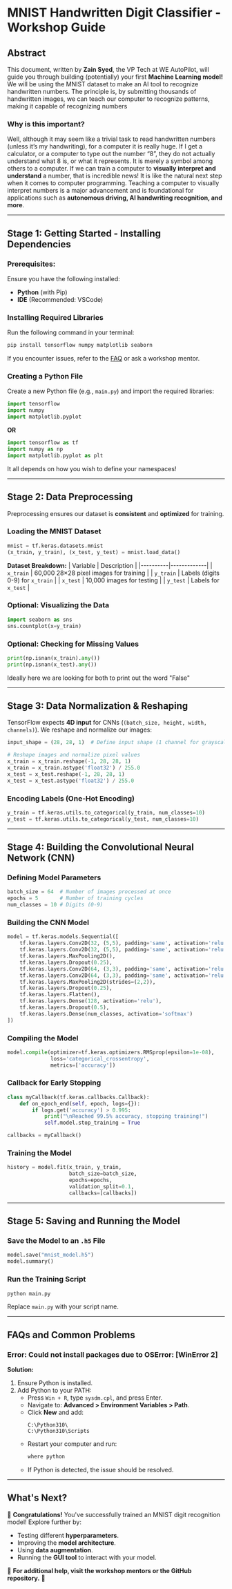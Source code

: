 # **MNIST Handwritten Digit Classifier - Workshop Guide**

## **Abstract**
This document, written by **Zain Syed**, the VP Tech at WE AutoPilot, will guide you through building (potentially) your first **Machine Learning model!** We will be using the MNIST dataset to make an AI tool to recognize handwritten numbers. The principle is, by submitting thousands of handwritten images, we can teach our computer to recognize patterns, making it capable of recognizing numbers

### **Why is this important?**
Well, although it may seem like a trivial task to read handwritten numbers (unless it’s my handwriting), for a computer it is really huge. If I get a calculator, or a computer to type out the number “8”, they do not actually understand what 8 is, or what it represents. It is merely a symbol among others to a computer. If we can train a computer to **visually interpret and understand** a number, that is incredible news! It is like the natural next step when it comes to computer programming. Teaching a computer to visually interpret numbers is a major advancement and is foundational for applications such as **autonomous driving, AI handwriting recognition, and more**.

---

## **Stage 1: Getting Started - Installing Dependencies**

### **Prerequisites:**
Ensure you have the following installed:
- **Python** (with Pip)
- **IDE** (Recommended: VSCode)

### **Installing Required Libraries**
Run the following command in your terminal:
```sh
pip install tensorflow numpy matplotlib seaborn
```
If you encounter issues, refer to the [FAQ](#faqs-and-common-problems) or ask a workshop mentor.

### **Creating a Python File**
Create a new Python file (e.g., `main.py`) and import the required libraries:
```python
import tensorflow
import numpy
import matplotlib.pyplot
```

**OR**

```python
import tensorflow as tf
import numpy as np
import matplotlib.pyplot as plt
```
It all depends on how you wish to define your namespaces!

---

## **Stage 2: Data Preprocessing**
Preprocessing ensures our dataset is **consistent** and **optimized** for training.

### **Loading the MNIST Dataset**
```python
mnist = tf.keras.datasets.mnist
(x_train, y_train), (x_test, y_test) = mnist.load_data()
```
**Dataset Breakdown:**
| Variable | Description |
|----------|-------------|
| `x_train` | 60,000 28×28 pixel images for training |
| `y_train` | Labels (digits 0-9) for `x_train` |
| `x_test` | 10,000 images for testing |
| `y_test` | Labels for `x_test` |

### **Optional: Visualizing the Data**
```python
import seaborn as sns
sns.countplot(x=y_train)
```

### **Optional: Checking for Missing Values**
```python
print(np.isnan(x_train).any())
print(np.isnan(x_test).any())
```
Ideally here we are looking for both to print out the word "False"

---

## **Stage 3: Data Normalization & Reshaping**
TensorFlow expects **4D input** for CNNs (`(batch_size, height, width, channels)`). We reshape and normalize our images:

```python
input_shape = (28, 28, 1)  # Define input shape (1 channel for grayscale)

# Reshape images and normalize pixel values
x_train = x_train.reshape(-1, 28, 28, 1)
x_train = x_train.astype('float32') / 255.0
x_test = x_test.reshape(-1, 28, 28, 1)
x_test = x_test.astype('float32') / 255.0

```

### **Encoding Labels (One-Hot Encoding)**
```python
y_train = tf.keras.utils.to_categorical(y_train, num_classes=10)
y_test = tf.keras.utils.to_categorical(y_test, num_classes=10)
```

---

## **Stage 4: Building the Convolutional Neural Network (CNN)**

### **Defining Model Parameters**
```python
batch_size = 64  # Number of images processed at once
epochs = 5       # Number of training cycles
num_classes = 10 # Digits (0-9)
```

### **Building the CNN Model**
```python
model = tf.keras.models.Sequential([
    tf.keras.layers.Conv2D(32, (5,5), padding='same', activation='relu', input_shape=input_shape),
    tf.keras.layers.Conv2D(32, (5,5), padding='same', activation='relu'),
    tf.keras.layers.MaxPooling2D(),
    tf.keras.layers.Dropout(0.25),
    tf.keras.layers.Conv2D(64, (3,3), padding='same', activation='relu'),
    tf.keras.layers.Conv2D(64, (3,3), padding='same', activation='relu'),
    tf.keras.layers.MaxPooling2D(strides=(2,2)),
    tf.keras.layers.Dropout(0.25),
    tf.keras.layers.Flatten(),
    tf.keras.layers.Dense(128, activation='relu'),
    tf.keras.layers.Dropout(0.5),
    tf.keras.layers.Dense(num_classes, activation='softmax')
])
```

### **Compiling the Model**
```python
model.compile(optimizer=tf.keras.optimizers.RMSprop(epsilon=1e-08),
              loss='categorical_crossentropy',
              metrics=['accuracy'])
```

### **Callback for Early Stopping**
```python
class myCallback(tf.keras.callbacks.Callback):
    def on_epoch_end(self, epoch, logs={}):
        if logs.get('accuracy') > 0.995:
            print("\nReached 99.5% accuracy, stopping training!")
            self.model.stop_training = True

callbacks = myCallback()
```

### **Training the Model**
```python
history = model.fit(x_train, y_train,
                    batch_size=batch_size,
                    epochs=epochs,
                    validation_split=0.1,
                    callbacks=[callbacks])
```

---

## **Stage 5: Saving and Running the Model**
### **Save the Model to an `.h5` File**
```python
model.save("mnist_model.h5")
model.summary()
```

### **Run the Training Script**
```sh
python main.py
```
Replace `main.py` with your script name.

---

## **FAQs and Common Problems**
### **Error: Could not install packages due to OSError: [WinError 2]**
**Solution:**
1. Ensure Python is installed.
2. Add Python to your PATH:
   - Press `Win + R`, type `sysdm.cpl`, and press Enter.
   - Navigate to: **Advanced > Environment Variables > Path**.
   - Click **New** and add:
     ```
     C:\Python310\
     C:\Python310\Scripts
     ```
   - Restart your computer and run:
     ```sh
     where python
     ```
   - If Python is detected, the issue should be resolved.

---

## **What's Next?**
🎉 **Congratulations!** You've successfully trained an MNIST digit recognition model! Explore further by:
- Testing different **hyperparameters**.
- Improving the **model architecture**.
- Using **data augmentation**.
- Running the **GUI tool** to interact with your model.

📌 **For additional help, visit the workshop mentors or the GitHub repository.** 🚀

